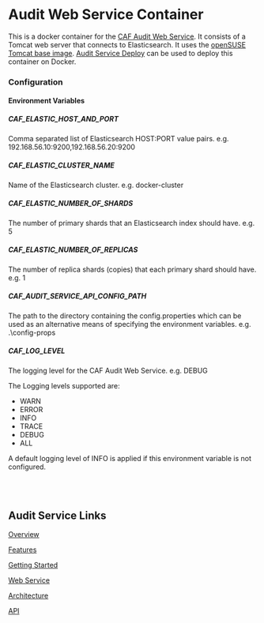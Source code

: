 # Audit Web Service Container

This is a docker container for the [CAF Audit Web Service](https://github.com/CAFAudit/audit-service/tree/develop/caf-audit-service). It consists of a Tomcat web server that connects to Elasticsearch. It uses the [openSUSE Tomcat base image](https://github.com/CAFapi/opensuse-tomcat-image). [Audit Service Deploy](https://github.com/CAFAudit/audit-service-deploy) can be used to deploy this container on Docker.

### Configuration

#### Environment Variables

##### CAF\_ELASTIC\_HOST\_AND\_PORT
Comma separated list of Elasticsearch HOST:PORT value pairs. e.g. 192.168.56.10:9200,192.168.56.20:9200

##### CAF\_ELASTIC\_CLUSTER\_NAME
Name of the Elasticsearch cluster. e.g. docker-cluster

##### CAF\_ELASTIC\_NUMBER\_OF\_SHARDS
The number of primary shards that an Elasticsearch index should have. e.g. 5

##### CAF\_ELASTIC\_NUMBER\_OF\_REPLICAS
The number of replica shards (copies) that each primary shard should have. e.g. 1

##### CAF\_AUDIT\_SERVICE\_API\_CONFIG\_PATH

The path to the directory containing the config.properties which can be used as an alternative means of specifying the environment variables. e.g. .\config-props

##### CAF\_LOG\_LEVEL

The logging level for the CAF Audit Web Service. e.g. DEBUG

The Logging levels supported are:

* WARN
* ERROR
* INFO
* TRACE
* DEBUG
* ALL

A default logging level of INFO is applied if this environment variable is not configured.

<br></br>

## Audit Service Links

[Overview](https://cafaudit.github.io/audit-service/pages/en-us/overview)

[Features](https://cafaudit.github.io/audit-service/pages/en-us/Features)

[Getting Started](https://cafaudit.github.io/audit-service/pages/en-us/Getting-Started)

[Web Service](https://cafaudit.github.io/audit-service/pages/en-us/Web-Service)

[Architecture](https://cafaudit.github.io/audit-service/pages/en-us/Architecture)

[API](https://cafaudit.github.io/audit-service/pages/en-us/Client-API)
